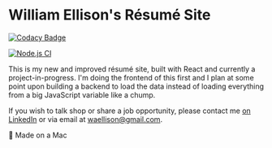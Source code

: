 # William Ellison's Résumé Site

[![Codacy Badge](https://app.codacy.com/project/badge/Grade/4a37cb841e9c4f93bfc3cc42de4df389)](https://www.codacy.com/gh/route38/waellison.io/dashboard?utm_source=github.com&amp;utm_medium=referral&amp;utm_content=route38/waellison.io&amp;utm_campaign=Badge_Grade)

[![Node.js CI](https://github.com/waellison/react-resume/actions/workflows/node.js.yml/badge.svg)](https://github.com/waellison/react-resume/actions/workflows/node.js.yml)

This is my new and improved résumé site, built with React and currently a project-in-progress.  I'm doing the frontend of this first and I plan at some point upon building a backend to load the data instead of loading everything from a big JavaScript variable like a chump.

If you wish to talk shop or share a job opportunity, please contact me [on LinkedIn](//linkedin.com/in/tnwae) or via email at <waellison@gmail.com>.

 Made on a Mac
